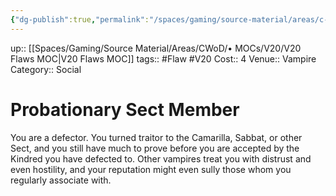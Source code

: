 ```yaml
---
{"dg-publish":true,"permalink":"/spaces/gaming/source-material/areas/c-wo-d/genre/vampire/v20/merits-and-flaws/probationary-sect-membe/","dgHomeLink":true,"dgPassFrontmatter":true}
---
```


up:: [[Spaces/Gaming/Source Material/Areas/CWoD/• MOCs/V20/V20 Flaws MOC|V20 Flaws MOC]]
tags:: #Flaw #V20 
Cost:: 4
Venue:: Vampire
Category:: Social

# Probationary Sect Member
You are a defector. You turned traitor to the Camarilla,
Sabbat, or other Sect, and you still have much to
prove before you are accepted by the Kindred you have
defected to. Other vampires treat you with distrust and
even hostility, and your reputation might even sully
those whom you regularly associate with.